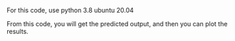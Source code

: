 For this code, use 
python 3.8
ubuntu 20.04

From this code, you will get the predicted output, and then you can plot the results.
